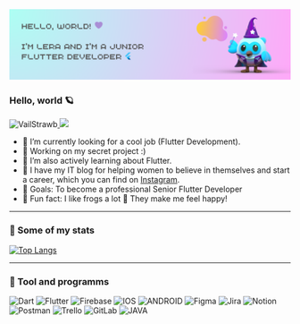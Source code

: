 <img src="welcome_picture.png">

### Hello, world 🪐
<p align="left"> <img src="https://komarev.com/ghpvc/?username=VailStrawb&label=Profile%20views&color=yellow&style=for-the-badge" alt="VailStrawb" /><a href="https://instagram.com/flutter_dev_girl?igshid=NzZlODBkYWE4Ng=="> <img src="https://img.shields.io/badge/VailStrawb%20Writes-Blog-2CA5E0?style=for-the-badge" /></a> </p>

- 🔎 I’m currently looking for a cool job (Flutter Development).
- 💌 Working on my secret project :)
- 🔮 I’m also actively learning about Flutter.
- 🌺 I have my IT blog for helping women to believe in themselves and start a career, which you can find on <a href="https://instagram.com/flutter_dev_girl?igshid=NzZlODBkYWE4Ng==">Instagram</a>.
- 🎯 Goals: To become a professional Senior Flutter Developer
- 🤪 Fun fact: I like frogs a lot 🐸 They make me feel happy!

***

 ### 🎯 Some of my stats

 [![Top Langs](https://github-readme-stats.vercel.app/api/top-langs/?username=VailStrawb&layout=compact&theme=vue)](https://github.com/anuraghazra/github-readme-stats)
 
***

### 👾 Tool and programms
![Dart](https://img.shields.io/badge/dart-%230175C2.svg?style=for-the-badge&logo=dart&logoColor=white) ![Flutter](https://img.shields.io/badge/Flutter-%2302569B.svg?style=for-the-badge&logo=Flutter&logoColor=white) ![Firebase](https://img.shields.io/badge/firebase-%23039BE5.svg?style=for-the-badge&logo=firebase) ![IOS](https://img.shields.io/badge/IOS-%2320232a.svg?style=for-the-badge&logo=apple&logoColor=white) ![ANDROID](https://img.shields.io/badge/android-%2320232a.svg?style=for-the-badge&logo=android&logoColor=%a4c639) ![Figma](https://img.shields.io/badge/figma-%23F24E1E.svg?style=for-the-badge&logo=figma&logoColor=white) ![Jira](https://img.shields.io/badge/jira-%230A0FFF.svg?style=for-the-badge&logo=jira&logoColor=white) ![Notion](https://img.shields.io/badge/Notion-%23000000.svg?style=for-the-badge&logo=notion&logoColor=white) ![Postman](https://img.shields.io/badge/Postman-FF6C37?style=for-the-badge&logo=postman&logoColor=white) ![Trello](https://img.shields.io/badge/Trello-%23026AA7.svg?style=for-the-badge&logo=Trello&logoColor=white) ![GitLab](https://img.shields.io/badge/GitLab-%23026AA7.svg?style=for-the-badge&logo=GitLab&logoColor=white) ![JAVA](https://img.shields.io/badge/JAVA-%23026AA7.svg?style=for-the-badge&logo=JAVA&logoColor=white)

